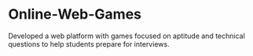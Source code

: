# Online-Web-Games
Developed a web platform with games focused on aptitude and technical questions to help students prepare for interviews.
